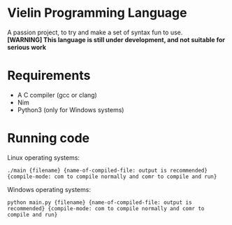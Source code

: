 # Vielin Programming Language
A passion project, to try and make a set of syntax fun to use.  
**[WARNING] This language is still under development, and not suitable for serious work**

# Requirements
- A C compiler (gcc or clang)
- Nim
- Python3 (only for Windows systems)

# Running code
Linux operating systems:  
```
./main {filename} {name-of-compiled-file: output is recommended} {compile-mode: com to compile normally and comr to compile and run}
```

Windows operating systems:  
```
python main.py {filename} {name-of-compiled-file: output is recommended} {compile-mode: com to compile normally and comr to compile and run}
```
